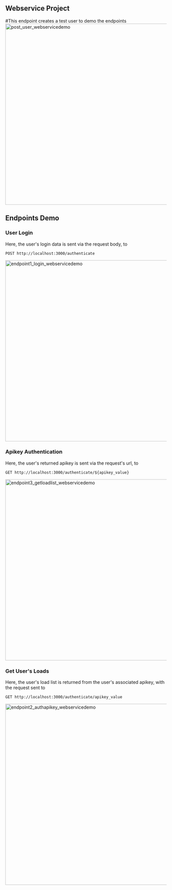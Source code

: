 ## Webservice Project

#This endpoint creates a test user to demo the endpoints
<img width="960" height="564" alt="post_user_webservicedemo" src="https://github.com/user-attachments/assets/71f249f7-87db-4f50-a41b-a0052cd38c87" />

## Endpoints Demo
### User Login
Here, the user's login data is sent via the request body, to
```
POST http://localhost:3000/authenticate
```
<img width="960" height="564" alt="endpoint1_login_webservicedemo" src="https://github.com/user-attachments/assets/5266000c-be89-43a3-8c8c-85c69234214b" />

### Apikey Authentication
Here, the user's returned apikey is sent via the request's url, to
```
GET http://localhost:3000/authenticate/${apikey_value}
```
<img width="960" height="564" alt="endpoint3_getloadlist_webservicedemo" src="https://github.com/user-attachments/assets/cda69a76-56d2-4db8-8de3-c02b054b1fdf" />

### Get User's Loads
Here, the user's load list is returned from the user's associated apikey, with the request sent to
```
GET http://localhost:3000/authenticate/apikey_value
```
<img width="960" height="564" alt="endpoint2_authapikey_webservicedemo" src="https://github.com/user-attachments/assets/6c22b30e-adbc-4b53-9047-d4879a82760c" />

